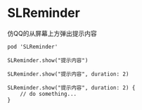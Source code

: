 # SLReminder
仿QQ的从屏幕上方弹出提示内容

```
pod 'SLReminder'
```

```
SLReminder.show("提示内容")

SLReminder.show("提示内容", duration: 2)

SLReminder.show("提示内容", duration: 2) {
    // do something...
}
```
